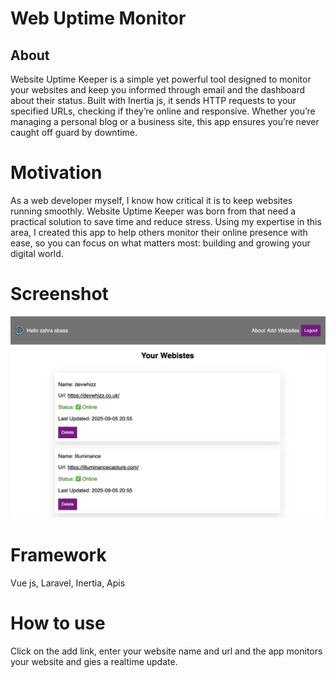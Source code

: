 # Web Uptime Monitor

## About
Website Uptime Keeper is a simple yet powerful tool designed to monitor your websites and keep you informed through email and the dashboard about their status. Built with Inertia js, it sends HTTP requests to your specified URLs, checking if they’re online and responsive. Whether you’re managing a personal blog or a business site, this app ensures you’re never caught off guard by downtime.
# Motivation
As a web developer myself, I know how critical it is to keep websites running smoothly. Website Uptime Keeper was born from that need a practical solution to save time and reduce stress. Using my expertise in this area, I created this app to help others monitor their online presence with ease, so you can focus on what matters most: building and growing your digital world.
# Screenshot
![image alt](https://github.com/ola9292/web-uptime-monitor/blob/a872c344aeb4b3f0275f75f96883945b5c7cbf7f/Screenshot%202025-09-05%20at%209.32.55%20pm.png)
# Framework
Vue js, Laravel, Inertia, Apis
# How to use
Click on the add link, enter your website name and url and the app monitors your website and gies a realtime update.


